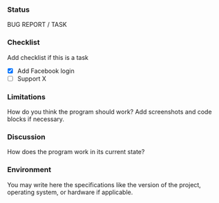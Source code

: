<!--
Please use the following template to submit your issue. Following this template will allow us to quickly investigate and help you with your issue. Please be aware that issues which do not conform to this template may be closed.
-->

### Status

BUG REPORT / TASK

### Checklist

Add checklist if this is a task

- [x] Add Facebook login
- [ ] Support X

### Limitations

How do you think the program should work? Add screenshots and code blocks if necessary.

### Discussion

How does the program work in its current state?

### Environment

You may write here the specifications like the version of the project, operating system, or hardware if applicable.

